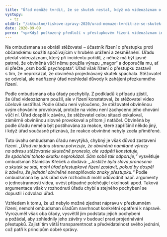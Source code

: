 ```yaml
---
title: "Úřad nemůže tvrdit, že se skutek nestal, když má videozáznam o jeho spáchání"
vystupy:
  - tz
oldUrl: "/aktualne/tiskove-zpravy-2020/urad-nemuze-tvrdit-ze-se-skutek-nestal-kdyz-ma-videozaznam-o-jeho-spachani"
date: 2020-09-09
perex: "<p>Když poškozený předloží v přestupkovém řízení videozáznam incidentu, na němž jsou zachyceny urážlivé výroky, nemůže úřad řízení zastavit s konstatováním, že spáchání daného skutku neprokázal. Musí odůvodnit, proč podle něj zaznamenané skutečnosti nenaplňují znaky přestupku, zda zohlednil nějaké polehčující okolnosti apod. Tyto argumenty pak mohou vést k zastavení řízení.</p>"
---
```


<!-- imported from the old website -->

<p>Na ombudsmana se obrátil stěžovatel – účastník řízení o přestupku proti občanskému soužití spočívajícím v hrubém urážení a zesměšnění. Úřadu předal videozáznam, který při incidentu pořídil, z něhož má být jasně patrné, že obviněná vůči němu použila výrazu „magor“ a doporučila mu, ať si přečte „osm bodů psychopata“. Úřad však řízení o přestupku zastavil s tím, že neprokázal, že obviněná projednávaný skutek spáchala. Stěžovatel se odvolal, ale nadřízený úřad neshledal důvody k zahájení přezkumného řízení.</p> <p>Podle ombudsmana oba úřady pochybily. Z podkladů k případu zjistil, že úřad videozáznam použil, ale v řízení konstatoval, že stěžovatel video účelově sestříhal. Podle úřadu není vyloučeno, že stěžovatel obviněnou svým chováním provokoval, protože na videu není zachyceno jeho chování vůči ní. Úřad dospěl k závěru, že stěžovatel celou situaci eskaloval, záměrně obviněnou slovně provokoval a přitom ji natáčel. Obviněná by podle úřadu neměla být postihována za reakce, které zapříčinil někdo jiný, i když úřad současně přiznává, že reakce obviněné nebyly zcela přiměřené.</p> <p>Tuto úvahu ombudsman úřadu nevytýká, chybný je však důvod zastavení řízení.<i> „Úřad na jednu stranu potvrzuje, že obviněná namítané výrazy na adresu stěžovatele skutečně pronesla, ale vzápětí konstatuje, že spáchání tohoto skutku neprokázal. Sám sobě tak odporuje,“</i> vysvětluje ombudsman Stanislav Křeček a dodává: <i>„Jestliže byla slova pronesena a skutek se stal, mohl úřad přestupkové řízení zastavit, pokud by dospěl k závěru, že jednání obviněné nenaplňovalo znaky přestupku.“</i> Podle ombudsmana by pak úřad své rozhodnutí mohl odůvodnit např. argumenty o jednostrannosti videa, uvést případné polehčující okolnosti apod. Taková argumentace však v rozhodnutí úřadu chybí a stejného pochybení se dopustil i odvolací úřad.</p> Vzhledem k tomu, že už nebylo možné zjednat nápravu v přezkumném řízení, nemohl ombudsman úřadům navrhnout konkrétní opatření k nápravě. Vyrozuměl však oba úřady, vysvětlil jim podstatu jejich pochybení a požádal, aby zohlednily jeho závěry v budoucí praxi projednávání přestupků. Zajistí tím větší transparentnost a předvídatelnost svého jednání, což patří k principům dobré správy.
